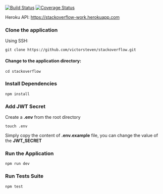 
[![Build Status](https://travis-ci.org/victorsteven/stackoverflow.svg?branch=master)](https://travis-ci.org/victorsteven/stackoverflow)  [![Coverage Status](https://coveralls.io/repos/github/victorsteven/stackoverflow/badge.svg?branch=master)](https://coveralls.io/github/victorsteven/stackoverflow?branch=master)

Heroku API: https://stackoverflow-work.herokuapp.com

### Clone the application 

Using SSH:
```
git clone https://github.com/victorsteven/stackoverflow.git
```

#### Change to the application directory:
```
cd stackoverflow
```
### Install Dependencies
```
npm install
```

### Add JWT Secret
Create a **.env** from the root directory
```
touch .env
```
Simply copy the content of **.env.example** file, you can change the value of the **JWT_SECRET**

### Run the Application

```
npm run dev
```

### Run Tests Suite

```
npm test
```
